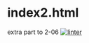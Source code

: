 # index2.html
extra part to 2-06
[![linter](https://github.com/morgan-bronson/index2.html/workflows/linter/badge.svg)](https://github.com/marketplace/actions/super-linter)
